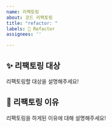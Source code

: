 ```yaml
---
name: 리팩토링
about: 코드 리팩토링
title: "refactor: "
labels: 🔨 Refactor
assignees: ''

---
```


## ✨ 리팩토링 대상
리팩토링할 대상을 설명해주세요!

## 📢 리팩토링 이유
리팩토링을 하게된 이유에 대해 설명해주세요!

<br>

[//]: # (### 📕 래퍼런스)
